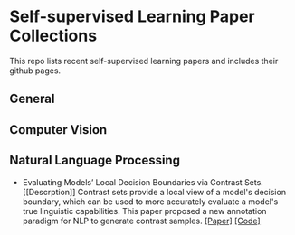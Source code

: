 # Self-supervised Learning Paper Collections
 This repo lists recent self-supervised learning papers and includes their github pages. 
 
## General 

## Computer Vision

## Natural Language Processing
- Evaluating Models’ Local Decision Boundaries via Contrast Sets. 
	[[Descrption]] Contrast sets provide a local view of a model's decision boundary, which can be used to more accurately evaluate a model's true linguistic capabilities. This paper proposed a new annotation paradigm for NLP to generate contrast samples.
	[[Paper]](https://arxiv.org/pdf/2004.02709.pdf)
	[[Code]](https://allennlp.org/contrast-sets)
